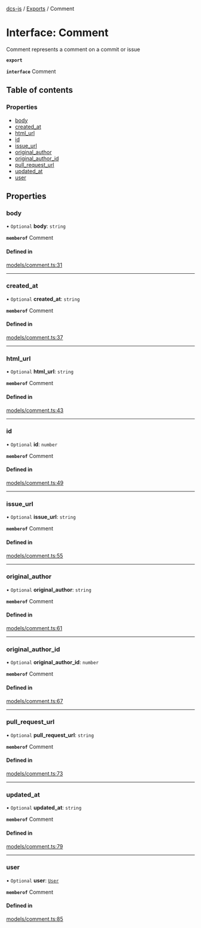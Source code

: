 [dcs-js](../README.md) / [Exports](../modules.md) / Comment

# Interface: Comment

Comment represents a comment on a commit or issue

**`export`**

**`interface`** Comment

## Table of contents

### Properties

- [body](Comment.md#body)
- [created\_at](Comment.md#created_at)
- [html\_url](Comment.md#html_url)
- [id](Comment.md#id)
- [issue\_url](Comment.md#issue_url)
- [original\_author](Comment.md#original_author)
- [original\_author\_id](Comment.md#original_author_id)
- [pull\_request\_url](Comment.md#pull_request_url)
- [updated\_at](Comment.md#updated_at)
- [user](Comment.md#user)

## Properties

### <a id="body" name="body"></a> body

• `Optional` **body**: `string`

**`memberof`** Comment

#### Defined in

[models/comment.ts:31](https://github.com/unfoldingWord/dcs-js/blob/42a7ab5/models/comment.ts#L31)

___

### <a id="created_at" name="created_at"></a> created\_at

• `Optional` **created\_at**: `string`

**`memberof`** Comment

#### Defined in

[models/comment.ts:37](https://github.com/unfoldingWord/dcs-js/blob/42a7ab5/models/comment.ts#L37)

___

### <a id="html_url" name="html_url"></a> html\_url

• `Optional` **html\_url**: `string`

**`memberof`** Comment

#### Defined in

[models/comment.ts:43](https://github.com/unfoldingWord/dcs-js/blob/42a7ab5/models/comment.ts#L43)

___

### <a id="id" name="id"></a> id

• `Optional` **id**: `number`

**`memberof`** Comment

#### Defined in

[models/comment.ts:49](https://github.com/unfoldingWord/dcs-js/blob/42a7ab5/models/comment.ts#L49)

___

### <a id="issue_url" name="issue_url"></a> issue\_url

• `Optional` **issue\_url**: `string`

**`memberof`** Comment

#### Defined in

[models/comment.ts:55](https://github.com/unfoldingWord/dcs-js/blob/42a7ab5/models/comment.ts#L55)

___

### <a id="original_author" name="original_author"></a> original\_author

• `Optional` **original\_author**: `string`

**`memberof`** Comment

#### Defined in

[models/comment.ts:61](https://github.com/unfoldingWord/dcs-js/blob/42a7ab5/models/comment.ts#L61)

___

### <a id="original_author_id" name="original_author_id"></a> original\_author\_id

• `Optional` **original\_author\_id**: `number`

**`memberof`** Comment

#### Defined in

[models/comment.ts:67](https://github.com/unfoldingWord/dcs-js/blob/42a7ab5/models/comment.ts#L67)

___

### <a id="pull_request_url" name="pull_request_url"></a> pull\_request\_url

• `Optional` **pull\_request\_url**: `string`

**`memberof`** Comment

#### Defined in

[models/comment.ts:73](https://github.com/unfoldingWord/dcs-js/blob/42a7ab5/models/comment.ts#L73)

___

### <a id="updated_at" name="updated_at"></a> updated\_at

• `Optional` **updated\_at**: `string`

**`memberof`** Comment

#### Defined in

[models/comment.ts:79](https://github.com/unfoldingWord/dcs-js/blob/42a7ab5/models/comment.ts#L79)

___

### <a id="user" name="user"></a> user

• `Optional` **user**: [`User`](User.md)

**`memberof`** Comment

#### Defined in

[models/comment.ts:85](https://github.com/unfoldingWord/dcs-js/blob/42a7ab5/models/comment.ts#L85)
